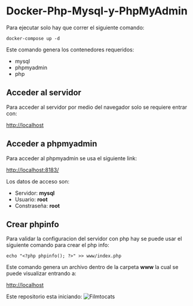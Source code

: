 # Docker-Php-Mysql-y-PhpMyAdmin

Para ejecutar solo hay que correr el siguiente comando:

`docker-compose up -d`

Este comando genera los contenedores requeridos:

* mysql
* phpmyadmin
* php

## Acceder al servidor
Para acceder al servidor por medio del navegador solo se requiere entrar con:

[http://localhost](http://localhost)

## Acceder a phpmyadmin
Para acceder al phpmyadmin se usa el siguiente link:

[http://localhost:8183/](http://localhost:8183/)

Los datos de acceso son:
* Servidor: **mysql**
* Usuario: **root**
* Constraseña: **root**

## Crear phpinfo

Para validar la configuracion del servidor con php hay se puede usar el siguiente comando para crear el php info:

`echo "<?php phpinfo(); ?>" >> www/index.php`

Este comando genera un archivo dentro de la carpeta **www** la cual se puede visualizar entrando a:

[http://localhost](http://localhost)

Este repositorio esta iniciando: 
![Filmtocats]( https://octodex.github.com/images/filmtocats.png "Logo Title Text 1")
